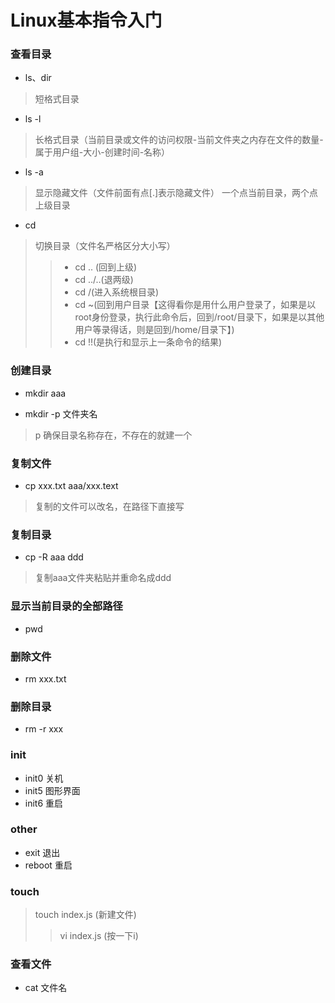 ﻿# Linux基本指令入门
### 查看目录
* ls、dir
> 短格式目录
* ls -l
> 长格式目录（当前目录或文件的访问权限-当前文件夹之内存在文件的数量-属于用户组-大小-创建时间-名称）
* ls -a
> 显示隐藏文件（文件前面有点[.]表示隐藏文件）
> 一个点当前目录，两个点上级目录
* cd
> 切换目录（文件名严格区分大小写）
>> * cd .. (回到上级)
>> * cd ../..(退两级)
>> * cd /(进入系统根目录)
>> * cd ~(回到用户目录【这得看你是用什么用户登录了，如果是以root身份登录，执行此命令后，回到/root/目录下，如果是以其他用户等录得话，则是回到/home/目录下】)
>> * cd !!(是执行和显示上一条命令的结果)

### 创建目录
* mkdir aaa

* mkdir -p 文件夹名
> p 确保目录名称存在，不存在的就建一个

### 复制文件
* cp xxx.txt aaa/xxx.text
> 复制的文件可以改名，在路径下直接写

### 复制目录
* cp -R aaa ddd
> 复制aaa文件夹粘贴并重命名成ddd

### 显示当前目录的全部路径
* pwd

### 删除文件
* rm xxx.txt

### 删除目录
* rm -r xxx

### init
* init0 关机
* init5 图形界面
* init6 重启

### other
* exit 退出
* reboot 重启


### touch
> touch index.js (新建文件)
>> vi index.js (按一下i)

### 查看文件
* cat 文件名